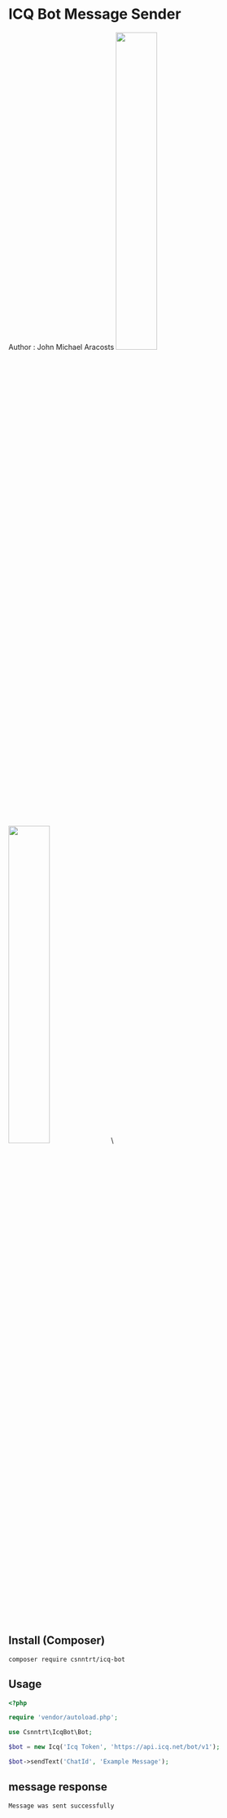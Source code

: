 # ICQ Bot Message Sender
Author : John Michael Aracosts
<img src="https://icq.com/botapi/res/logo_icq_new.png" width="40%"><img src="https://myteam.mail.ru/botapi/res/logo_myteam.png" width="40%">\

## Install (Composer)
```
composer require csnntrt/icq-bot
```
## Usage
```php
<?php

require 'vendor/autoload.php';

use Csnntrt\IcqBot\Bot;

$bot = new Icq('Icq Token', 'https://api.icq.net/bot/v1');

$bot->sendText('ChatId', 'Example Message');


```
## message response
```
Message was sent successfully
```
